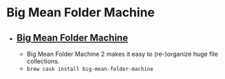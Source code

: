 # Big Mean Folder Machine
- [Big Mean Folder Machine](https://www.publicspace.net/BigMeanFolderMachine/)
  - 
  - Big Mean Folder Machine 2 makes it easy to (re-)organize huge file collections.
  - `brew cask install big-mean-folder-machine`

